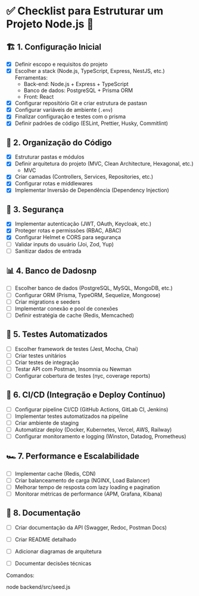 # ✅ Checklist para Estruturar um Projeto Node.js 🚀

## 🏗️ 1. Configuração Inicial
- [x] Definir escopo e requisitos do projeto
- [x] Escolher a stack (Node.js, TypeScript, Express, NestJS, etc.)
    Ferramentas: 
    - Back-end: Node.js + Express + TypeScript
    - Banco de dados: PostgreSQL + Prisma ORM
    - Front: React
- [x] Configurar repositório Git e criar estrutura de pastasn
- [x] Configurar variáveis de ambiente (`.env`)
- [x]  Finalizar configuração e testes com o prisma 
- [x] Definir padrões de código (ESLint, Prettier, Husky, Commitlint)

## 📂 2. Organização do Código
- [x] Estruturar pastas e módulos
- [x] Definir arquitetura do projeto (MVC, Clean Architecture, Hexagonal, etc.)
    - MVC
- [x] Criar camadas (Controllers, Services, Repositories, etc.)
- [x] Configurar rotas e middlewares
- [x] Implementar Inversão de Dependência (Dependency Injection)

## 🔐 3. Segurança
- [X] Implementar autenticação (JWT, OAuth, Keycloak, etc.)
- [X] Proteger rotas e permissões (RBAC, ABAC)
- [X] Configurar Helmet e CORS para segurança
- [ ] Validar inputs do usuário (Joi, Zod, Yup)
- [ ] Sanitizar dados de entrada

## 📊 4. Banco de Dadosnp
- [ ] Escolher banco de dados (PostgreSQL, MySQL, MongoDB, etc.)
- [ ] Configurar ORM (Prisma, TypeORM, Sequelize, Mongoose)
- [ ] Criar migrations e seeders
- [ ] Implementar conexão e pool de conexões
- [ ] Definir estratégia de cache (Redis, Memcached)

## 🧪 5. Testes Automatizados
- [ ] Escolher framework de testes (Jest, Mocha, Chai)
- [ ] Criar testes unitários
- [ ] Criar testes de integração
- [ ] Testar API com Postman, Insomnia ou Newman
- [ ] Configurar cobertura de testes (nyc, coverage reports)

## 🔄 6. CI/CD (Integração e Deploy Contínuo)
- [ ] Configurar pipeline CI/CD (GitHub Actions, GitLab CI, Jenkins)
- [ ] Implementar testes automatizados na pipeline
- [ ] Criar ambiente de staging
- [ ] Automatizar deploy (Docker, Kubernetes, Vercel, AWS, Railway)
- [ ] Configurar monitoramento e logging (Winston, Datadog, Prometheus)

## 🏎️ 7. Performance e Escalabilidade
- [ ] Implementar cache (Redis, CDN)
- [ ] Criar balanceamento de carga (NGINX, Load Balancer)
- [ ] Melhorar tempo de resposta com lazy loading e pagination
- [ ] Monitorar métricas de performance (APM, Grafana, Kibana)

## 📜 8. Documentação
- [ ] Criar documentação da API (Swagger, Redoc, Postman Docs)
- [ ] Criar README detalhado
- [ ] Adicionar diagramas de arquitetura
- [ ] Documentar decisões técnicas


Comandos:

node backend/src/seed.js
